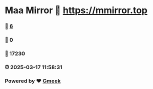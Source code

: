 # Maa Mirror :link: https://mmirror.top 
### :page_facing_up: [6](https://mmirror.top/tag.html) 
### :speech_balloon: 0 
### :hibiscus: 17230 
### :alarm_clock: 2025-03-17 11:58:31 
### Powered by :heart: [Gmeek](https://github.com/Meekdai/Gmeek)

